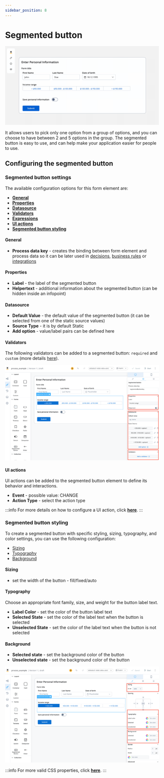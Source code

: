 ```yaml
---
sidebar_position: 8
---
```


# Segmented button

![](../../img/segmented_button1.gif)

It allows users to pick only one option from a group of options, and you can choose to have between 2 and 5 options in the group. The segmented button is easy to use, and can help make your application easier for people to use.

## Configuring the segmented button

### Segmented button settings

The available configuration options for this form element are:

- [**General**](#general)
- [**Properties**](#properties)
- [**Datasource**](#datasource)
- [**Validators**](#validators)
- [**Expressions**](#expressions)
- [**UI actions**](#ui-actions)
- [**Segmented button styling**](#segmented-button-styling)

#### General
   
* **Process data key** - creates the binding between form element and process data so it can be later used in [decisions](../../../node/exclusive-gateway-node.md), [business rules](../../../actions/business-rule-action/business-rule-action.md) or [integrations](../../../node/message-send-received-task-node.md)

#### Properties

* **Label** - the label of the segmented button
* **Helpertext** - additional information about the segmented button (can be hidden inside an infopoint)

#### Datasource

* **Default Value** - the default value of the segmented button (it can be selected from one of the static source values)
* **Source Type** - it is by default Static
* **Add option** - value/label pairs can be defined here

#### Validators

The following validators can be added to a segmented button: `required` and `custom` (more details [here](../../validators.md)).

![](../../img/segmented_button_props.png)


#### UI actions

UI actions can be added to the segmented button element to define its behavior and interactions.

* **Event** - possible value: CHANGE
* **Action Type** - select the action type

:::info
For more details on how to configure a UI action, click [**here**](../../ui-actions.md).
:::

### Segmented button styling

To create a segmented button with specific styling, sizing, typography, and color settings, you can use the following configuration:

* [Sizing](#sizing)
* [Typography](#typography)
* [Background](#background)

#### Sizing

* set the width of the button - fill/fixed/auto

#### Typography

Choose an appropriate font family, size, and weight for the button label text.

* **Label Color** - set the color of the button label text
* **Selected State** - set the color of the label text when the button is selected
* **Unselected State** - set the color of the label text when the button is not selected

#### Background

* **Selected state** - set the background color of the button
* **Unselected state** - set the background color of the button

![](../../img/segmented_button_styling.png)

:::info
For more valid CSS properties, click [**here**](../../#styling).
:::
